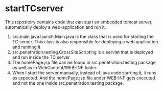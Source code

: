 # startTCserver
This repository contains code that can start an embedded tomcat server, automatically deploy a web-application and run it.

1. src.main.java.launch.Main.java is the class that is used for starting the TC server. This class is also responsible for deploying a web application and running it.
2. src.penetration.testing.CrossSiteScripting is a servlet that is deployed and run inside the TC server.
3. The homePage.jsp file can be found in src.penetration.testing package as well as in WebContent/WEB-INF folder.
4. When I start the server manually, instead of java code starting it, it runs as expected. And the homePage.jsp file under WEB-INF gets executed and not the one inside src.penetration.testing package.